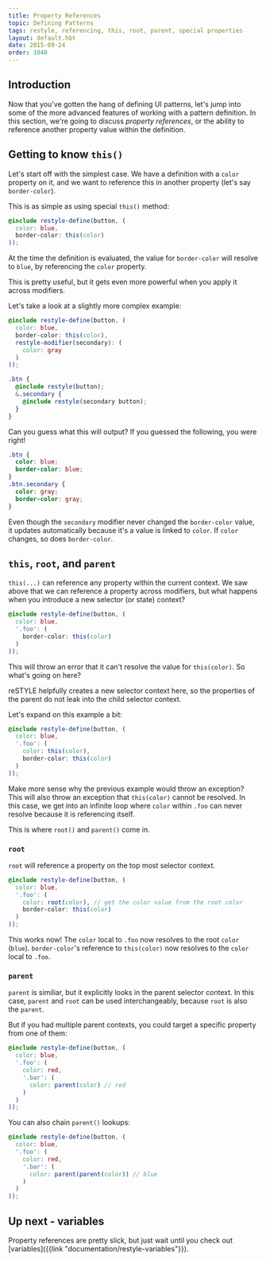 ```yaml
---
title: Property References
topic: Defining Patterns
tags: restyle, referencing, this, root, parent, special properties
layout: default.hbt
date: 2015-09-24
order: 1040
---
```


## Introduction

Now that you've gotten the hang of defining UI patterns, let's jump into some of the more advanced features of working with a pattern definition. In this section, we're going to discuss _property references_, or the ability to reference another property value within the definition.

## Getting to know `this()`

Let's start off with the simplest case. We have a definition with a `color` property on it, and we want to reference this in another property (let's say `border-color`).

This is as simple as using special `this()` method:

```scss
@include restyle-define(button, (
  color: blue,
  border-color: this(color)
));
```

At the time the definition is evaluated, the value for `border-color` will resolve to `blue`, by referencing the `color` property.

This is pretty useful, but it gets even more powerful when you apply it across modifiers.

Let's take a look at a slightly more complex example:

```scss
@include restyle-define(button, (
  color: blue,
  border-color: this(color),
  restyle-modifier(secondary): (
    color: gray
  )
));

.btn {
  @include restyle(button);
  &.secondary {
    @include restyle(secondary button);
  }
}
```

Can you guess what this will output? If you guessed the following, you were right!

```scss
.btn {
  color: blue;
  border-color: blue;
}
.btn.secondary {
  color: gray;
  border-color: gray;
}
```

Even though the `secondary` modifier never changed the `border-color` value, it updates automatically because it's a value is linked to `color`. If `color` changes, so does `border-color`.

## `this`, `root`, and `parent`

`this(...)` can reference any property within the current context. We saw above that we can reference a property across modifiers, but what happens when you introduce a new selector (or state) context?

```scss
@include restyle-define(button, (
  color: blue,
  '.foo': (
    border-color: this(color)
  )
));
```
This will throw an error that it can't resolve the value for `this(color)`. So what's going on here?

reSTYLE helpfully creates a new selector context here, so the properties of the parent do not leak into the child selector context.

Let's expand on this example a bit:

```scss
@include restyle-define(button, (
  color: blue,
  '.foo': (
    color: this(color),
    border-color: this(color)
  )
));
```

Make more sense why the previous example would throw an exception? This will also throw an exception that `this(color)` cannot be resolved. In this case, we get into an infinite loop where `color` within `.foo` can never resolve because it is referencing itself.

This is where `root()` and `parent()` come in.

### `root`

`root` will reference a property on the top most selector context.

```scss
@include restyle-define(button, (
  color: blue,
  '.foo': (
    color: root(color), // get the color value from the root color
    border-color: this(color)
  )
));
```

This works now! The `color` local to `.foo` now resolves to the root `color` (`blue`). `border-color`'s reference to `this(color)` now resolves to the `color` local to `.foo`.

### `parent`

`parent` is similiar, but it explicitly looks in the parent selector context. In this case, `parent` and `root` can be used interchangeably, because `root` is also the `parent`.

But if you had multiple parent contexts, you could target a specific property from one of them:

```scss
@include restyle-define(button, (
  color: blue,
  '.foo': (
    color: red,
    '.bar': (
      color: parent(color) // red
    )
  )
));
```
You can also chain `parent()` lookups:

```scss
@include restyle-define(button, (
  color: blue,
  '.foo': (
    color: red,
    '.bar': (
      color: parent(parent(color)) // blue
    )
  )
));
```

## Up next - variables

Property references are pretty slick, but just wait until you check out [variables]({{link "documentation/restyle-variables"}}).
